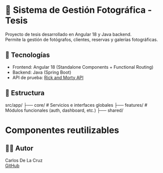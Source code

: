 # 📸 Sistema de Gestión Fotográfica - Tesis

Proyecto de tesis desarrollado en Angular 18 y Java backend.  
Permite la gestión de fotógrafos, clientes, reservas y galerías fotográficas.

## 🚀 Tecnologías

- Frontend: Angular 18 (Standalone Components + Functional Routing)
- Backend: Java (Spring Boot)
- API de prueba: [Rick and Morty API](https://rickandmortyapi.com)

## 📁 Estructura

src/app/ ├── core/ # Servicios e interfaces globales ├── features/ # Módulos funcionales (auth, dashboard, etc.) ├── shared/ 

# Componentes reutilizables

## 👨‍💻 Autor

Carlos De La Cruz  
[GitHub](https://github.com/carlosdelacruzj)
